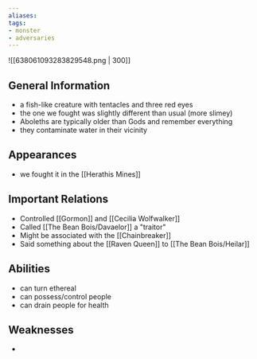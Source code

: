 ```yaml
---
aliases: 
tags: 
- monster
- adversaries
---
```


![[638061093283829548.png | 300]]

## General Information
- a fish-like creature with tentacles and three red eyes
- the one we fought was slightly different than usual (more slimey)
- Aboleths are typically older than Gods and remember everything
- they contaminate water in their vicinity

## Appearances
- we fought it in the [[Herathis Mines]]

## Important Relations
* Controlled [[Gormon]] and  [[Cecilia Wolfwalker]]
* Called [[The Bean Bois/Davaelor]] a "traitor"
* Might be associated with the [[Chainbreaker]]
* Said something about the [[Raven Queen]] to [[The Bean Bois/Heilar]]
 
## Abilities
- can turn ethereal
- can possess/control people
- can drain people for health

## Weaknesses
- 
